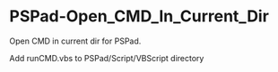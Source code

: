 # PSPad-Open_CMD_In_Current_Dir
Open CMD in current dir for PSPad.

Add runCMD.vbs to PSPad/Script/VBScript directory
